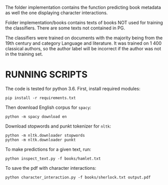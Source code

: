 The folder implementation contains the function predicting book metadata as well the one displaying character interactions.

Folder implementation/books contains texts of books NOT used for training the classifiers. There are some texts not contained in PG.

The classifiers were trained on documents with the majority being from the 19th century and category Language and literature. It was trained on 1 400 classical authors, so the author label will be incorrect if the author was not in the training set.


RUNNING SCRIPTS
===============
The code is tested for python 3.6. First, install required modules:

`pip install -r requirements.txt`

Then download English corpus for `spacy`:

`python -m spacy download en`

Download stopwords and punkt tokenizer for `nltk`:

```
python -m nltk.downloader stopwords
python -m nltk.downloader punkt
```

To make predictions for a given text, run:

`python inspect_text.py -f books/hamlet.txt`

To save the pdf with character interactions:

`python character_interaction.py -f books/sherlock.txt output.pdf`
